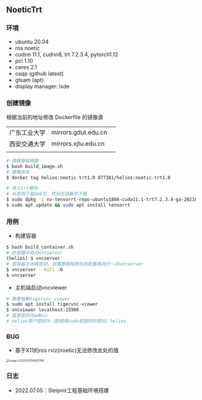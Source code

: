 ## NoeticTrt

### 环境

- ubuntu 20.04
- ros noetic
- cudnn 11.1, cudnn8, trt 7.2.3.4, pytorch1.12
- pcl 1.10
- ceres 2.1
- osqp (github latest)
- gtsam (apt) 
- display manager: lxde

### 创建镜像

根据当前的地址修改 Dockerfile 的镜像源

|              |                     |      |
| ------------ | ------------------- | ---- |
| 广东工业大学 | mirrors.gdut.edu.cn |      |
| 西安交通大学 | mirrors.xjtu.edu.cn |      |
|              |                     |      |



```bash
# 搭建基础镜像
$ bash build_image.sh
# 镜像改名
$ docker tag helios:noetic-trt1.0 877381/helios:noetic-trt1.0

# 导入trt模块
# 从官网下载deb包，然后在容器中下载
$ sudo dpkg -i nv-tensorrt-repo-ubuntu1804-cuda11.1-trt7.2.3.4-ga-20210226_1-1_amd64.deb
$ sudo apt update && sudo apt install tensorrt
```

### 用例

- 构建容器

```bash
$ bash build_container.sh
# 在容器中启动vncserver
(helios) $ vncserver
# 若容器关闭再启动，则需要移除原先的配置再执行一次vncserver
$ vncserver --kill :0
$ vncserver
```

- 主机端启动vncviewer

```bash
# 需要依赖tigervnc-viewer
$ sudo apt install tigervnc-viewer
$ vncviewer localhost:15900
# 登录密码为admin
# helios用户密码为（即使用sudo权限时的密码）helios
```

### BUG

- 基于X11的ros rviz(noetic)无法修改此处的值

<img src="https://natsu-akatsuki.oss-cn-guangzhou.aliyuncs.com/img/image-20220329145821156.png" alt="image-20220329145821156" style="zoom: 50%;" />

### 日志

- 2022.07.05：Sleipnir工程基础环境搭建
